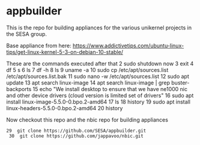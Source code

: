 # appbuilder

This is the repo for building appliances for the various unikernel
projects in the SESA group.

Base appliance from here:
https://www.addictivetips.com/ubuntu-linux-tips/get-linux-kernel-5-3-on-debian-10-stable/

These are the commands executed after that
      2  sudo shutdown now
      3  exit
      4  df
      5  s
      6  ls
      7  df -h
      8  ls
      9  uname -a
     10  sudo cp /etc/apt/sources.list /etc/apt/sources.list.bak
     11  sudo nano -w /etc/apt/sources.list
     12  sudo apt update
     13  apt search linux-image
     14  apt search linux-image | grep buster-backports
     15  echo "We install desktop to ensure that we have ne1000 nic and other device drivers (cloud version is limited set of drivers"
     16  sudo apt install linux-image-5.5.0-0.bpo.2-amd64
     17  ls
     18  history
     19  sudo apt install linux-headers-5.5.0-0.bpo.2-amd64
     20  history

Now checkout this repo and the nbic repo for building appliances

    29  git clone https://github.com/SESA/appbuilder.git
     30  git clone https://github.com/jappavoo/nbic.git
